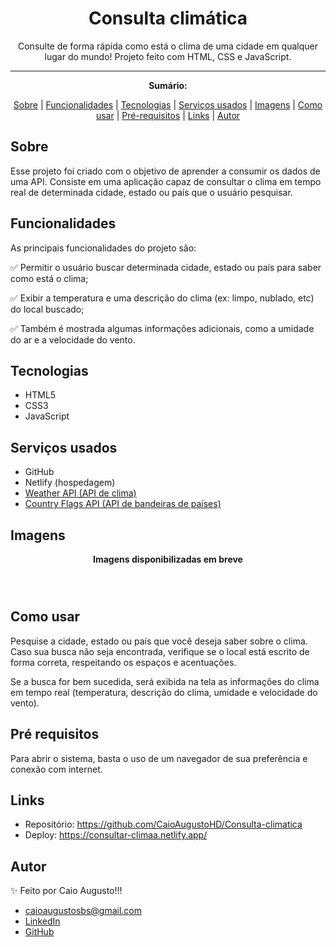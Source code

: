 <h1 align="center">Consulta climática</h1>
<p align="center">Consulte de forma rápida como está o clima de uma cidade em qualquer lugar do mundo! Projeto feito com HTML, CSS e JavaScript.</p>

---

**<p align="center">Sumário:</p>**
<p align="center">
<a href="#sobre">Sobre</a> |
<a href="#funcionalidades">Funcionalidades</a> |
<a href="#tecnologias">Tecnologias</a> |
<a href="#serviços-usados">Serviços usados</a> |
<a href="#imagens">Imagens</a> |
<a href="#como-usar">Como usar</a> |
<a href="#pré-requisitos">Pré-requisitos</a> |
<a href="#links">Links</a> |
<a href="#autor">Autor</a></p>



## Sobre
Esse projeto foi criado com o objetivo de aprender a consumir os dados de uma API. Consiste em uma aplicação capaz de consultar o clima em tempo real de determinada cidade, estado ou país que o usuário pesquisar.


## Funcionalidades
As principais funcionalidades do projeto são:

✅ Permitir o usuário buscar determinada cidade, estado ou país para saber como está o clima;

✅ Exibir a temperatura e uma descrição do clima (ex: limpo, nublado, etc) do local buscado;

✅ Também é mostrada algumas informações adicionais, como a umidade do ar e a velocidade do vento.


## Tecnologias
* HTML5
* CSS3
* JavaScript


## Serviços usados
* GitHub
* Netlify (hospedagem)
* <a href="https://openweathermap.org/api">Weather API (API de clima)</a>
* <a href="https://www.countryflagsapi.com/">Country Flags API (API de bandeiras de países)</a>


## Imagens
**<p align="center">Imagens disponibilizadas em breve</p>**
<img src="" alt="">

**<p align="center"></p>**
<img src="" alt="">

**<p align="center"></p>**
<img src="" alt="">



## Como usar
<p>Pesquise a cidade, estado ou país que você deseja saber sobre o clima. Caso sua busca não seja encontrada, verifique se o local está escrito de forma correta, respeitando os espaços e acentuações.</p>
<p>Se a busca for bem sucedida, será exibida na tela as informações do clima em tempo real (temperatura, descrição do clima, umidade e velocidade do vento).</p>

## Pré requisitos
Para abrir o sistema, basta o uso de um navegador de sua preferência e conexão com internet.


## Links
* Repositório: https://github.com/CaioAugustoHD/Consulta-climatica
* Deploy: https://consultar-climaa.netlify.app/

## Autor
✨ Feito por Caio Augusto!!!

* caioaugustosbs@gmail.com
* <a href="https://www.linkedin.com/in/caio-augusto-cap/" target=”_blank”>LinkedIn</a>
* <a href="https://github.com/CaioAugustoHD" target=”_blank”>GitHub</a>
